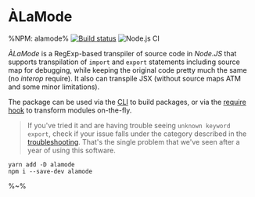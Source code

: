 # ÀLaMode

%NPM: alamode%
[![Build status](https://ci.appveyor.com/api/projects/status/owaagwyeh6b8pwc5?svg=true)](https://ci.appveyor.com/project/4r7d3c0/alamode)
![Node.js CI](https://github.com/a-la/alamode/workflows/Node.js%20CI/badge.svg)

_ÀLaMode_ is a RegExp-based transpiler of source code in _Node.JS_ that supports transpilation of `import` and `export` statements including source map for debugging, while keeping the original code pretty much the same (no _interop_ require). It also can transpile JSX (without source maps ATM and some minor limitations).

The package can be used via the [CLI](#CLI) to build packages, or via the [require hook](#require-hook) to transform modules on-the-fly.

> If you've tried it and are having trouble seeing `unknown keyword export`, check if your issue falls under the category described in the [troubleshooting](#troubleshooting). That's the single problem that we've seen after a year of using this software.

```
yarn add -D alamode
npm i --save-dev alamode
```

%~%